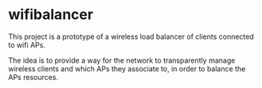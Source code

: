 # wifibalancer

This project is a prototype of a wireless load balancer of clients connected to wifi APs.

The idea is to provide a way for the network to transparently manage wireless clients and which APs they associate to, in order to balance the APs resources.

